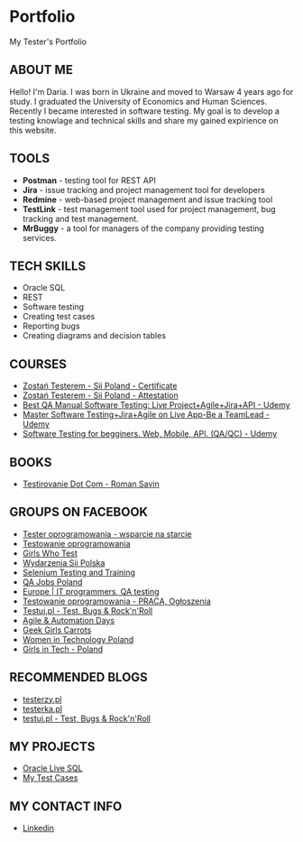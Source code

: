 # Portfolio
My Tester's Portfolio

##  ABOUT ME

Hello! I'm Daria. I was born in Ukraine and moved to Warsaw 4 years ago for study. I graduated the University of Economics and Human Sciences. Recently I became interested in software testing. My goal is to develop a testing knowlage and technical skills and share my gained expirience on this website.
## TOOLS

* **Postman** - testing tool for REST API
* **Jira** - issue tracking and project management tool for developers
* **Redmine** - web-based project management and issue tracking tool
* **TestLink** - test management tool used for project management, bug tracking and test management.
* **MrBuggy** - a tool for managers of the company providing testing services.

## TECH SKILLS

* Oracle SQL 
* REST
* Software testing
* Creating test cases
* Reporting bugs
* Creating diagrams and decision tables

## COURSES

* [Zostań Testerem - Sii Poland - Certificate](https://drive.google.com/file/d/1F_uYGkh1D9EqdZLLaUZpe7iEXeu_ue8w/view?usp=sharing)
* [Zostań Testerem - Sii Poland - Attestation](https://drive.google.com/file/d/1YTBN5k1r6aVdaHaSIQZPsSnrLcJv15om/view?usp=sharing)
* [Best QA Manual Software Testing: Live Project+Agile+Jira+API - Udemy](http://ude.my/UC-HBBQBI1W)
* [Master Software Testing+Jira+Agile on Live App-Be a TeamLead - Udemy](http://ude.my/UC-FTK3RNCN)
* [Software Testing for begginers. Web, Mobile, API. (QA/QC) - Udemy](http://ude.my/UC-R1ZJ81EN)

## BOOKS
* [Testirovanie Dot Com - Roman Savin](https://www.amazon.com/gp/product/1974462617/ref=dbs_a_def_rwt_bibl_vppi_i4)

## GROUPS ON FACEBOOK
* [Tester oprogramowania - wsparcie na starcie](https://www.facebook.com/groups/testeroprogramowania/)
* [Testowanie oprogramowania](https://www.facebook.com/groups/TestowanieOprogramowania/?ref=timeline)
* [Girls Who Test](https://www.facebook.com/girls.who.test/?eid=ARClc7xmNURKqdoOxe9VeLtjYxJ18D7_Ox4YQKmh_gHiWs2AkrkJsFC7rsdRAnmoobCCWS56ehKWEVJ8)
* [Wydarzenia Sii Polska](https://www.facebook.com/groups/SiiPoland.events/?ref=timeline)
* [Selenium Testing and Training](https://www.facebook.com/groups/webdriverforum/?ref=timeline)
* [QA Jobs Poland](https://www.facebook.com/groups/QAJobsPoland/?ref=timeline)
* [Europe | IT programmers, QA testing](https://www.facebook.com/groups/pn.it.europe/?ref=timeline)
* [Testowanie oprogramowania - PRACA, Ogłoszenia](https://www.facebook.com/groups/215557562210470/?ref=timeline)
* [Testuj.pl - Test, Bugs & Rock'n'Roll](https://www.facebook.com/testujpl/?eid=ARDKf7PxMEb-zOnq5CGnTFFaH7gPFuAA0WJ9qj8QPqDXiH9iSAhlidAZr9Ptfn4ywIZaaKbVWaYBnVCu)
* [Agile & Automation Days](https://www.facebook.com/aadays/?eid=ARDI7QL-pLyx8JV1DFsIktghTZGi69umBd4fVK5GyVjXey5fj_WjOvJYNveXamrCr0IQwGtVz7cVxPSl)
* [Geek Girls Carrots](https://www.facebook.com/ggcarrots/?eid=ARAqt0p7Ml0xEzT8pAz8XMaLsCtfm9t5KtwtBJQ7URReJ3MqqLJTrjMzwR_vNPyyLkwzZR75ZkgqcmwE)
* [Women in Technology Poland](https://www.facebook.com/WiTPoland/?eid=ARCKCIT0cjZJXRnywSnngXA8I_eknIVlgFqupUltqtI7OjlLcJBHOinTZi-dL_oAETQOMp-nNNYjV9Z4)
* [Girls in Tech - Poland](https://www.facebook.com/WiTPoland/?eid=ARCKCIT0cjZJXRnywSnngXA8I_eknIVlgFqupUltqtI7OjlLcJBHOinTZi-dL_oAETQOMp-nNNYjV9Z4)

## RECOMMENDED BLOGS 
* [testerzy.pl](https://testerzy.pl/)
* [testerka.pl](http://testerka.pl/)
* [testuj.pl - Test, Bugs & Rock'n'Roll](https://www.yasteq.com/PL/Wroclaw/193661854026669/Testuj.pl---Test%2C-Bugs-%26-Rock%27n%27Roll)

## MY PROJECTS
* [Oracle Live SQL](https://docs.google.com/spreadsheets/d/1cRASfPSEKgBF8TIt0yvh3D_E5WChrRgQJKsAjgflSD8/edit?usp=sharing)
* [My Test Cases](https://docs.google.com/spreadsheets/d/1UrvsrWflmaHokopiqaT4mt3t-uCthrhreVhiM98LKV0/edit?usp=sharing)

## MY CONTACT INFO
* [Linkedin](https://www.linkedin.com/in/daria-chetverikova/)
